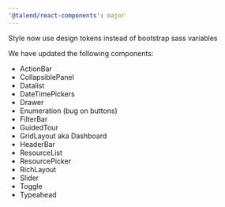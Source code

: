 ```yaml
---
'@talend/react-components': major
---
```


Style now use design tokens instead of bootstrap sass variables

We have updated the following components:

* ActionBar
* CollapsiblePanel
* Datalist
* DateTimePickers
* Drawer
* Enumeration (bug on buttons)
* FilterBar
* GuidedTour
* GridLayout aka Dashboard
* HeaderBar
* ResourceList
* ResourcePicker
* RichLayout
* Slider
* Toggle
* Typeahead